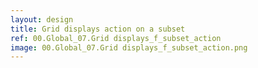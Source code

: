 ```yaml
---
layout: design
title: Grid displays action on a subset
ref: 00.Global_07.Grid displays_f_subset_action
image: 00.Global_07.Grid displays_f_subset_action.png
---
```

